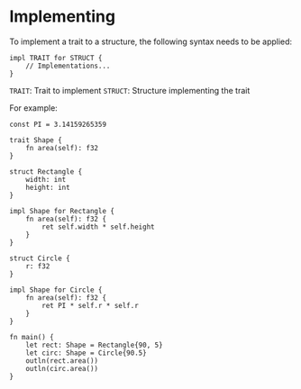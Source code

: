 # Implementing
To implement a trait to a structure, the following syntax needs to be applied:
```jule
impl TRAIT for STRUCT {
    // Implementations...
}
```
`TRAIT`: Trait to implement
`STRUCT`: Structure implementing the trait

For example:
```jule
const PI = 3.14159265359

trait Shape {
    fn area(self): f32
}

struct Rectangle {
    width: int
    height: int
}

impl Shape for Rectangle {
    fn area(self): f32 {
        ret self.width * self.height
    }
}

struct Circle {
    r: f32
}

impl Shape for Circle {
    fn area(self): f32 {
        ret PI * self.r * self.r
    }
}

fn main() {
    let rect: Shape = Rectangle{90, 5}
    let circ: Shape = Circle{90.5}
    outln(rect.area())
    outln(circ.area())
}
```